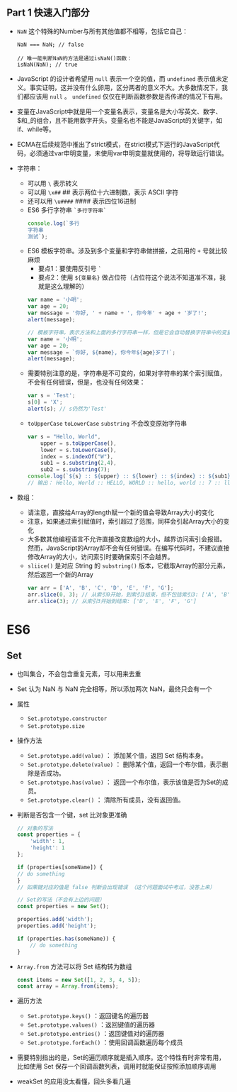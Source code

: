 <!-- # [廖雪峰JS教程](https://www.liaoxuefeng.com/wiki/1022910821149312) -->
## Part 1 快速入门部分

- ```NaN``` 这个特殊的Number与所有其他值都不相等，包括它自己：

    ```javscript
    NaN === NaN; // false

    // 唯一能判断NaN的方法是通过isNaN()函数：
    isNaN(NaN); // true
    ```
- JavaScript 的设计者希望用 ```null``` 表示一个空的值，而 ```undefined``` 表示值未定义。事实证明，这并没有什么卵用，区分两者的意义不大。大多数情况下，我们都应该用 ```null``` 。 ```undefined``` 仅仅在判断函数参数是否传递的情况下有用。
- 变量在JavaScript中就是用一个变量名表示，变量名是大小写英文、数字、$和_的组合，且不能用数字开头。变量名也不能是JavaScript的关键字，如if、while等。
- ECMA在后续规范中推出了strict模式，在strict模式下运行的JavaScript代码，必须通过var申明变量，未使用var申明变量就使用的，将导致运行错误。
- 字符串：
    - 可以用 ```\``` 表示转义
    - 可以用 ```\x##``` ## 表示两位十六进制数，表示 ASCII 字符
    - 还可以用 ```\u####``` #### 表示四位16进制
    - ES6 多行字符串 ``` `多行字符串` ```
        ```javascript
        console.log(`多行
        字符串
        测试`);
        ```
    - ES6 模板字符串。涉及到多个变量和字符串做拼接，之前用的 ```+``` 号就比较麻烦
        - 要点1：要使用反引号 ``` ` ```
        - 要点2：使用 ```${变量名}``` 做占位符（占位符这个说法不知道准不准，我就是这么理解的）
        ```javascript
        var name = '小明';
        var age = 20;
        var message = '你好, ' + name + ', 你今年' + age + '岁了!';
        alert(message);
        
        // 模板字符串，表示方法和上面的多行字符串一样，但是它会自动替换字符串中的变量：
        var name = '小明';
        var age = 20;
        var message = `你好, ${name}, 你今年${age}岁了!`;
        alert(message);
        ```
    - 需要特别注意的是，字符串是不可变的，如果对字符串的某个索引赋值，不会有任何错误，但是，也没有任何效果：
        ```javascript
        var s = 'Test';
        s[0] = 'X';
        alert(s); // s仍然为'Test'
        ```
    -  ```toUpperCase``` ```toLowerCase``` ```substring``` 不会改变原始字符串
        ```javascript
        var s = "Hello, World",
            upper = s.toUpperCase(),
            lower = s.toLowerCase(),
            index = s.indexOf("W"),
            sub1 = s.substring(2,4),
            sub2 = s.substring(7);
        console.log(`${s} :: ${upper} :: ${lower} :: ${index} :: ${sub1} :: ${sub2}`);
        // 输出： Hello, World :: HELLO, WORLD :: hello, world :: 7 :: ll :: World
        ```
- 数组：
    - 请注意，直接给Array的length赋一个新的值会导致Array大小的变化
    - 注意，如果通过索引赋值时，索引超过了范围，同样会引起Array大小的变化
    - 大多数其他编程语言不允许直接改变数组的大小，越界访问索引会报错。然而，JavaScript的Array却不会有任何错误。在编写代码时，不建议直接修改Array的大小，访问索引时要确保索引不会越界。
    - ```sliice()``` 是对应 String 的 ```substring()``` 版本，它截取Array的部分元素，然后返回一个新的Array
        ```javascript
        var arr = ['A', 'B', 'C', 'D', 'E', 'F', 'G'];
        arr.slice(0, 3); // 从索引0开始，到索引3结束，但不包括索引3: ['A', 'B', 'C']
        arr.slice(3); // 从索引3开始到结束: ['D', 'E', 'F', 'G']
        ```





# ES6

## Set
- 也叫集合，不会包含重复元素，可以用来去重
- Set 认为 NaN 与 NaN 完全相等，所以添加两次 NaN，最终只会有一个
- 属性
    - `Set.prototype.constructor`
    - `Set.prototype.size`
- 操作方法
    - `Set.prototype.add(value)` ： 添加某个值，返回 Set 结构本身。
    - `Set.prototype.delete(value)` ： 删除某个值，返回一个布尔值，表示删除是否成功。
    - `Set.prototype.has(value)` ： 返回一个布尔值，表示该值是否为Set的成员。
    - `Set.prototype.clear()` ： 清除所有成员，没有返回值。
- 判断是否包含一个键，set 比对象更准确
    ```js
    // 对象的写法
    const properties = {
        'width': 1,
        'height': 1
    };

    if (properties[someName]) {
    // do something
    }
    // 如果键对应的值是 false 判断会出现错误 （这个问题面试中考过，没答上来）

    // Set的写法（不会有上边的问题）
    const properties = new Set();

    properties.add('width');
    properties.add('height');

    if (properties.has(someName)) {
        // do something
    }
    ```
- `Array.from` 方法可以将 Set 结构转为数组
    ```js
    const items = new Set([1, 2, 3, 4, 5]);
    const array = Array.from(items);
    ```
- 遍历方法
    - `Set.prototype.keys()` ：返回键名的遍历器
    - `Set.prototype.values()` ：返回键值的遍历器
    - `Set.prototype.entries()` ：返回键值对的遍历器
    - `Set.prototype.forEach()` ：使用回调函数遍历每个成员
- 需要特别指出的是，Set的遍历顺序就是插入顺序。这个特性有时非常有用，比如使用 Set 保存一个回调函数列表，调用时就能保证按照添加顺序调用

- weakSet 的应用没太看懂，回头多看几遍


